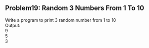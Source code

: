 ## Problem19: Random 3 Numbers From 1 To 10

Write a program to print 3 random number from 1 to 10
<br>Output:
<br>9
<br>5
<br>3

